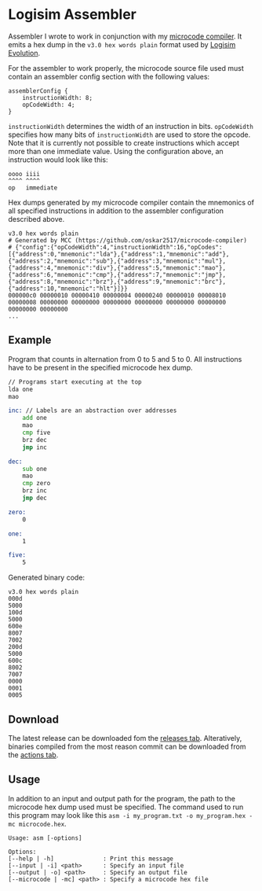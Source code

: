 # Logisim Assembler
Assembler I wrote to work in conjunction with my [microcode compiler](https://github.com/oskar2517/microcode-compiler). It emits a hex dump in the `v3.0 hex words plain` format used by [Logisim Evolution](https://github.com/logisim-evolution/logisim-evolution).

For the assembler to work properly, the microcode source file used must contain an assembler config section with the following values:
```
assemblerConfig {
    instructionWidth: 8;
    opCodeWidth: 4;
}
```
`instructionWidth` determines the width of an instruction in bits. `opCodeWidth` specifies how many bits of `instructionWidth` are used to store the opcode. Note that it is currently not possible to create instructions which accept more than one immediate value. Using the configuration above, an instruction would look like this:
```
oooo iiii
^^^^ ^^^^
op   immediate
```

Hex dumps generated by my microcode compiler contain the mnemonics of all specified instructions in addition to the assembler configuration described above.
```
v3.0 hex words plain
# Generated by MCC (https://github.com/oskar2517/microcode-compiler)
# {"config":{"opCodeWidth":4,"instructionWidth":16,"opCodes":[{"address":0,"mnemonic":"lda"},{"address":1,"mnemonic":"add"},{"address":2,"mnemonic":"sub"},{"address":3,"mnemonic":"mul"},{"address":4,"mnemonic":"div"},{"address":5,"mnemonic":"mao"},{"address":6,"mnemonic":"cmp"},{"address":7,"mnemonic":"jmp"},{"address":8,"mnemonic":"brz"},{"address":9,"mnemonic":"brc"},{"address":10,"mnemonic":"hlt"}]}}
000000c0 00000010 00000410 00000004 00000240 00000010 00008010 00000008 00000000 00000000 00000000 00000000 00000000 00000000 00000000 00000000
...
``` 

## Example
Program that counts in alternation from 0 to 5 and 5 to 0. All instructions have to be present in the specified microcode hex dump.
```asm
// Programs start executing at the top
lda one
mao

inc: // Labels are an abstraction over addresses
    add one
    mao
    cmp five
    brz dec
    jmp inc

dec:
    sub one
    mao
    cmp zero
    brz inc
    jmp dec

zero:
    0

one:
    1

five:
    5
```

Generated binary code:
```
v3.0 hex words plain
000d
5000
100d
5000
600e
8007
7002
200d
5000
600c
8002
7007
0000
0001
0005
```

## Download
The latest release can be downloaded fom the [releases tab](https://github.com/oskar2517/logisim-assembler/releases). Alteratively, binaries compiled from the most reason commit can be downloaded from the [actions tab](https://github.com/oskar2517/logisim-assembler/actions). 

## Usage
In addition to an input and output path for the program, the path to the microcode hex dump used must be specified. The command used to run this program may look like this `asm -i my_program.txt -o my_program.hex -mc microcode.hex`.
```
Usage: asm [-options]

Options:
[--help | -h]              : Print this message
[--input | -i] <path>      : Specify an input file
[--output | -o] <path>     : Specify an output file
[--microcode | -mc] <path> : Specify a microcode hex file
```